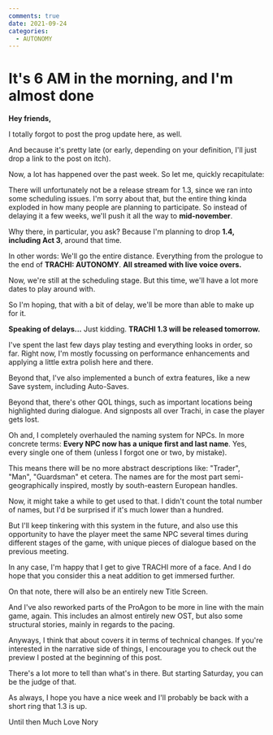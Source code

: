 ```yaml
---
comments: true
date: 2021-09-24
categories:
  - AUTONOMY
---
```

# It's 6 AM in the morning, and I'm almost done
**Hey friends,**

I totally forgot to post the prog update here, as well.

And because it's pretty late (or early, depending on your definition, I'll just drop a link to the post on itch).

Now, a lot has happened over the past week.
So let me, quickly recapitulate:

There will unfortunately not be a release stream for 1.3, since we ran into some scheduling issues.
I'm sorry about that, but the entire thing kinda exploded in how many people are planning to participate.
So instead of delaying it a few weeks, we'll push it all the way to **mid-november**.
<!-- more -->

Why there, in particular, you ask?
Because I'm planning to drop **1.4, including Act 3**, around that time.

In other words: We'll go the entire distance.
Everything from the prologue to the end of **TRACHI: AUTONOMY**.
**All streamed with live voice overs.**

Now, we're still at the scheduling stage.
But this time, we'll have a lot more dates to play around with.

So I'm hoping, that with a bit of delay, we'll be more than able to make up for it.

**Speaking of delays...**
Just kidding.
**TRACHI 1.3 will be released tomorrow.**

I've spent the last few days play testing and everything looks in order, so far.
Right now, I'm mostly focussing on performance enhancements and applying a little extra polish here and there.

Beyond that, I've also implemented a bunch of extra features, like a new Save system, including Auto-Saves. 

Beyond that, there's other QOL things, such as important locations 
being highlighted during dialogue. And signposts all over Trachi, in 
case the player gets lost.

Oh and, I completely overhauled the naming system for NPCs. 
In more concrete terms: **Every NPC now has a unique first and last name**.
Yes, every single one of them (unless I forgot one or two, by mistake).

This means there will be no more abstract descriptions like: "Trader", "Man", "Guardsman" et cetera.
The names are for the most part semi-geographically inspired, mostly by south-eastern European handles.

Now, it might take a while to get used to that. I didn't count the 
total number of names, but I'd be surprised if it's much lower than a 
hundred.

But I'll keep tinkering with this system in the future, and also use
 this opportunity to have the player meet the same NPC several times 
during different stages of the game, with unique pieces of dialogue 
based on the previous meeting.

In any case, I'm happy that I get to give TRACHI more of a face. And
 I do hope that you consider this a neat addition to get immersed 
further.

On that note, there will also be an entirely new Title Screen.

And I've also reworked parts of the ProAgon to be more in line with 
the main game, again. This includes an almost entirely new OST, but also
 some structural stories, mainly in regards to the pacing.

Anyways, I think that about covers it in terms of technical changes.
If you're interested in the narrative side of things, I encourage 
you to check out the preview I posted at the beginning of this post.

There's a lot more to tell than what's in there.
But starting Saturday, you can be the judge of that.

As always, I hope you have a nice week and I'll probably be back with a short ring that 1.3 is up.

Until then
Much Love
Nory
